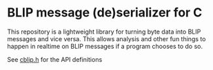 # BLIP message (de)serializer for C

This repository is a lightweight library for turning byte data into BLIP messages and vice versa.  This allows analysis and other fun things to happen in realtime on BLIP messages if a program chooses to do so.

See [cblip.h](include/cblip.h) for the API definitions
